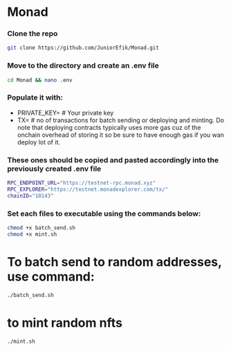 # Monad

### Clone the repo
```bash
git clone https://github.com/JuniorEfik/Monad.git 
```

### Move to the directory and create an .env file
```bash
cd Monad && nano .env
```
### Populate it with:
* PRIVATE_KEY= # Your private key
* TX= # no of transactions for batch sending or deploying and minting. Do note that deploying contracts typically uses more gas cuz of the onchain overhead of storing it so be sure to have enough gas if you wan deploy lot of it.

### These ones should be copied and pasted accordingly into the previously created .env file
```bash
RPC_ENDPOINT_URL="https://testnet-rpc.monad.xyz"
RPC_EXPLORER="https://testnet.monadexplorer.com/tx/"
chainID="10143"
```

### Set each files to executable using the commands below:
```bash
chmod +x batch_send.sh
chmod +x mint.sh 
```

# To batch send to random addresses, use command:
```bash
./batch_send.sh
```

# to mint random nfts
```bash
./mint.sh
```